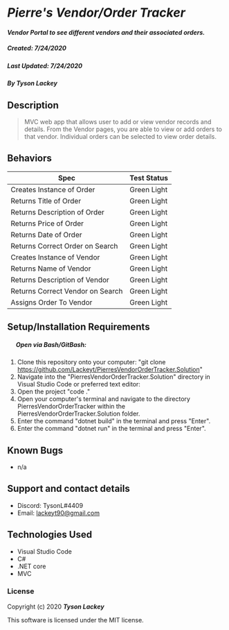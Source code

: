 #  _Pierre's Vendor/Order Tracker_

#### _Vendor Portal to see different vendors and their associated orders._
##### __Created:__ 7/24/2020
##### __Last Updated:__ 7/24/2020
##### By _**Tyson Lackey**_  


## Description

> MVC web app that allows user to add or view vendor records and details. From the Vendor pages, you are able to view or add orders to that vendor. Individual orders can be selected to view order details.

## Behaviors

| Spec| Test Status |
| ----------- | ----------- |
| Creates Instance of Order | Green Light |
| Returns Title of Order | Green Light |
| Returns Description of Order | Green Light |
| Returns Price of Order | Green Light |
| Returns Date of Order | Green Light |
| Returns Correct Order on Search | Green Light |
| Creates Instance of Vendor | Green Light |
| Returns Name of Vendor | Green Light |
| Returns Description of Vendor | Green Light |
| Returns Correct Vendor on Search | Green Light |
| Assigns Order To Vendor | Green Light |


## Setup/Installation Requirements

##### &nbsp;&nbsp;&nbsp;&nbsp;&nbsp;&nbsp;Open via Bash/GitBash:

1. Clone this repository onto your computer:
    "git clone https://github.com/Lackeyt/PierresVendorOrderTracker.Solution"
2. Navigate into the "PierresVendorOrderTracker.Solution" directory in Visual Studio Code or preferred text editor:
3. Open the project
    "code ."
4. Open your computer's terminal and navigate to the directory PierresVendorOrderTracker within the PierresVendorOrderTracker.Solution folder.
5. Enter the command "dotnet build" in the terminal and press "Enter".
6. Enter the command "dotnet run" in the terminal and press "Enter".

## Known Bugs

* n/a

## Support and contact details

* Discord: TysonL#4409
* Email: lackeyt90@gmail.com


## Technologies Used

* Visual Studio Code
* C#
* .NET core
* MVC

### License

Copyright (c) 2020 **_Tyson Lackey_**

This software is licensed under the MIT license.